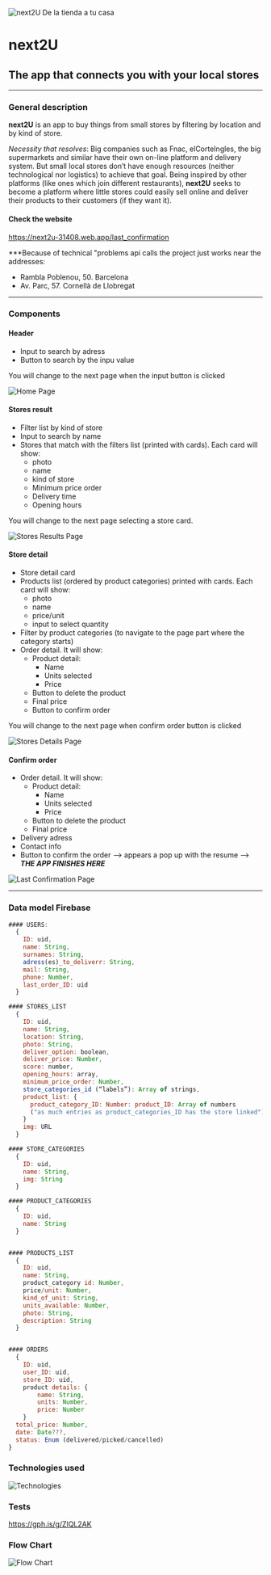 ![next2U De la tienda a tu casa](public/assets/img/logo/logo_green_bckground.png "next2U")


# next2U
## The app that connects you with your local stores

------

### General description
**next2U** is an app to buy things from small stores by filtering by location and by kind of store.

*Necessity that resolves*:
Big companies such as Fnac, elCorteIngles, the big supermarkets and similar have their own on-line platform and delivery system. But small local stores don’t have enough resources (neither technological nor logistics) to achieve that goal.
Being inspired by other platforms (like ones which join different restaurants), **next2U** seeks to become a platform where little stores could easily sell online and deliver their products to their customers (if they want it).

#### Check the website
<https://next2u-31408.web.app/last_confirmation>

***Because of technical "problems api calls the project just works near the addresses:
- Rambla Poblenou, 50. Barcelona
- Av. Parc, 57. Cornellà de Llobregat

------

### Components
#### Header
- Input to search by adress
- Button to search by the inpu value

You will change to the next page when the input button is clicked

![Home Page](public/assets/img/screenshots/home.png "home page")

#### Stores result
- Filter list by kind of store
- Input to search by name
- Stores that match with the filters list (printed with cards). Each card will show:
  - photo
  - name
  - kind of store
  - Minimum price order
  - Delivery time
  - Opening hours

You will change to the next page selecting a store card.

![Stores Results Page](public/assets/img/screenshots/store_results.png "stores results page")

#### Store detail
- Store detail card
- Products list (ordered by product categories) printed with cards. Each card will show:
  - photo
  - name
  - price/unit
  - input to select quantity
- Filter by product categories (to navigate to the page part where the category starts)
- Order detail. It will show:
  - Product detail:
    - Name
    - Units selected
    - Price
  - Button to delete the product
  - Final price
  - Button to confirm order

You will change to the next page when confirm order button is clicked

![Stores Details Page](public/assets/img/screenshots/store_details.png "stores details page")

#### Confirm order
- Order detail. It will show:
  - Product detail:
    - Name
    - Units selected
    - Price
  - Button to delete the product
  - Final price
- Delivery adress
- Contact info
- Button to confirm the order --> appears a pop up with the resume --> ***THE APP FINISHES HERE***

![Last Confirmation Page](public/assets/img/screenshots/last_confirmation.png "last confirmation page")

------
### Data model Firebase
```js
#### USERS:
  {
    ID: uid,
    name: String,
    surnames: String,
    adress(es)_to_deliverr: String,
    mail: String,
    phone: Number,
    last_order_ID: uid
  }

#### STORES_LIST
  {
    ID: uid,
    name: String,
    location: String,
    photo: String,
    deliver_option: boolean,
    deliver_price: Number,
    score: number,
    opening_hours: array,
    minimum_price_order: Number,
    store_categories_id (“labels”): Array of strings,
    product_list: {
      product_category_ID: Number: product_ID: Array of numbers
      ("as much entries as product_categories_ID has the store linked")
    }
    img: URL
  }

#### STORE_CATEGORIES
  {
    ID: uid,
    name: String,
    img: String
  }

#### PRODUCT_CATEGORIES
  {
    ID: uid,
    name: String
  }


#### PRODUCTS_LIST 
  {
    ID: uid,
    name: String,
    product_category id: Number,
    price/unit: Number,
    kind_of_unit: String,
    units_available: Number,
    photo: String,
    description: String
  }


#### ORDERS
  {
    ID: uid,
    user_ID: uid,
    store_ID: uid,
    product details: {
        name: String,
        units: Number,
        price: Number
    }
  total_price: Number,
  date: Date???,
  status: Enum (delivered/picked/cancelled)
}
```

### Technologies used
![Technologies](public/assets/img/technologies/technologies.png "techs used")


### Tests
<https://gph.is/g/ZlQL2AK>


### Flow Chart

![Flow Chart](public/assets/img/flowchart/flux_chart.png "flow char")


### 


